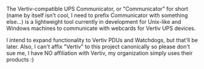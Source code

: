 The Vertiv-compatible UPS Communicator, or "Communicator" for short (name by itself isn't cool, I need to prefix Communicator with something else...) is a lightweight tool currently in development for Unix-like and Windows machines to communicate with webcards for Vertiv UPS devices.

I intend to expand functionality to Vertiv PDUs and Watchdogs, but that'll be later. Also, I can't affix "Vertiv" to this project canonically so please don't sue me, I have NO affiliation with Vertiv, my organization simply uses their products :)
